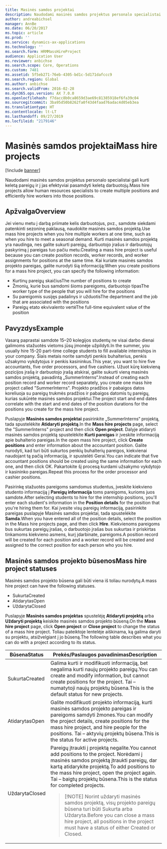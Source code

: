 ```yaml
---
title: Masinės samdos projektai
description: Naudodami masinės samdos projektus personalo specialistai gali kurti keletą pareigų ir į jas efektyviai pasamdyti keletą darbuotojų.
author: andreabichsel
manager: AnnBe
ms.date: 06/20/2017
ms.topic: article
ms.prod: ''
ms.service: dynamics-ax-applications
ms.technology: ''
ms.search.form: HRMMassHireProject
audience: Application User
ms.reviewer: anbichse
ms.search.scope: Core, Operations
ms.custom: 7481
ms.assetid: 5f5eb271-76eb-4305-bd1c-5d171dafccc9
ms.search.region: Global
ms.author: anbichse
ms.search.validFrom: 2016-02-28
ms.dyn365.ops.version: AX 7.0.0
ms.openlocfilehash: f7dacc8b0ca8659d3ae69c81385918ef6fa39c04
ms.sourcegitcommit: 3ba95d50b8262fa0f43d4faad76adac4d05eb3ea
ms.translationtype: HT
ms.contentlocale: lt-LT
ms.lasthandoff: 09/27/2019
ms.locfileid: "2179146"
---
```

# <a name="mass-hire-projects"></a><span data-ttu-id="b953d-103">Masinės samdos projektai</span><span class="sxs-lookup"><span data-stu-id="b953d-103">Mass hire projects</span></span>

[!include [banner](../includes/banner.md)]

<span data-ttu-id="b953d-104">Naudodami masinės samdos projektus personalo specialistai gali kurti keletą pareigų ir į jas efektyviai pasamdyti keletą darbuotojų.</span><span class="sxs-lookup"><span data-stu-id="b953d-104">Mass hire projects allow human resources specialists to create multiple positions and efficiently hire workers into those positions.</span></span>

## <a name="overview"></a><span data-ttu-id="b953d-105">Apžvalga</span><span class="sxs-lookup"><span data-stu-id="b953d-105">Overview</span></span>

<span data-ttu-id="b953d-106">Jei vienu metu į darbą priimate kelis darbuotojus, pvz., samdote siekdami patenkinti sezoninę paklausą, naudokite masinės samdos projektą.</span><span class="sxs-lookup"><span data-stu-id="b953d-106">Use mass hire projects when you hire multiple workers at one time, such as when you hire to meet a seasonal demand.</span></span> <span data-ttu-id="b953d-107">Kurti masinės samdos projektą yra naudinga, nes galite sukurti pareigų, darbuotojo įrašus ir darbuotojų paskyrimą į pareigas tuo pačiu metu.</span><span class="sxs-lookup"><span data-stu-id="b953d-107">Creating a mass hire project is useful because you can create position records, worker records, and worker assignments for positions at the same time.</span></span> <span data-ttu-id="b953d-108">Kai kuriate masinės samdos projekto pareigas, galite nurodyti šią informaciją:</span><span class="sxs-lookup"><span data-stu-id="b953d-108">When you create positions for a mass hire project, you can specify the following information:</span></span>

- <span data-ttu-id="b953d-109">Kurtinų pareigų skaičius</span><span class="sxs-lookup"><span data-stu-id="b953d-109">The number of positions to create</span></span>
- <span data-ttu-id="b953d-110">Žmonių, kurie bus samdomi šioms pareigoms, darbuotojo tipas</span><span class="sxs-lookup"><span data-stu-id="b953d-110">The worker type of the people that you will hire for the positions</span></span>
- <span data-ttu-id="b953d-111">Su pareigomis susijęs padalinys ir užduotis</span><span class="sxs-lookup"><span data-stu-id="b953d-111">The department and the job that are associated with the positions</span></span>
- <span data-ttu-id="b953d-112">Pareigų etato ekvivalento vertė</span><span class="sxs-lookup"><span data-stu-id="b953d-112">The full-time equivalent value of the position</span></span>

## <a name="example"></a><span data-ttu-id="b953d-113">Pavyzdys</span><span class="sxs-lookup"><span data-stu-id="b953d-113">Example</span></span>

<span data-ttu-id="b953d-114">Vasarą paprastai samdote 15–20 kolegijos studentų ne visai darbo dienai galimoms stažuotės vietoms jūsų įmonėje užpildyti.</span><span class="sxs-lookup"><span data-stu-id="b953d-114">In the summer, you usually hire 15-20 part-time college students to fill available internships in your company.</span></span> <span data-ttu-id="b953d-115">Šiais metais norite samdyti penkis buhalterius, penkis užsakymo vykdytojus ir penkis kasininkus.</span><span class="sxs-lookup"><span data-stu-id="b953d-115">This year, you want to hire five accountants, five order processors, and five cashiers.</span></span> <span data-ttu-id="b953d-116">Užuot kūrę kiekvieną pozicijos įrašą ir darbuotojo įrašą atskirai, galite sukurti vieną masinės samdos projektą, pavadintą „SummerInterns“.</span><span class="sxs-lookup"><span data-stu-id="b953d-116">Instead of creating each position record and worker record separately, you create one mass hire project called "SummerInterns".</span></span> <span data-ttu-id="b953d-117">Projekto pradžios ir pabaigos datos koreliuoja su pareigų trukmės pradžios ir pabaigos datomis tų pareigų, kurias sukūrėte masinės samdos projektui.</span><span class="sxs-lookup"><span data-stu-id="b953d-117">The project start and end dates correlate with the start and end dates of the position durations for the positions you create for the mass hire project.</span></span>

<span data-ttu-id="b953d-118">Puslapyje **Masinės samdos projektai** pasirinkite „SummerInterns“ projektą, tada spustelėkite **Atidaryti projektą**.</span><span class="sxs-lookup"><span data-stu-id="b953d-118">In the **Mass hire projects** page, select the "SummerInterns" project and then click **Open project**.</span></span> <span data-ttu-id="b953d-119">Dalyje atidaryti masinės samdos projektą spustelėkite **Kurti pareigas** ir įveskite informaciją apie buhalterio pareigas.</span><span class="sxs-lookup"><span data-stu-id="b953d-119">In the open mass hire project, click **Create positions** and enter information about the accountant position.</span></span> <span data-ttu-id="b953d-120">Galite nurodyti, kad turi būti sukurtos penkių buhalterių pareigos, kiekvienai naudojant tą pačią informaciją, ir spustelėti Gerai.</span><span class="sxs-lookup"><span data-stu-id="b953d-120">You can indicate that five accountant positions should be created using the same information for each one, and then click OK.</span></span> <span data-ttu-id="b953d-121">Pakartokite šį procesą kurdami užsakymo vykdytojo ir kasininko pareigas.</span><span class="sxs-lookup"><span data-stu-id="b953d-121">Repeat this process for the order processor and cashier positions.</span></span>

<span data-ttu-id="b953d-122">Pasirinkę stažuotės pareigoms samdomus studentus, įveskite kiekvieno studento informaciją į **Pareigų informacija** toms pareigoms, kurioms juos samdote.</span><span class="sxs-lookup"><span data-stu-id="b953d-122">After selecting students to hire for the internship positions, you'll enter each student's information in the **Position details** for the position that you're hiring them for.</span></span> <span data-ttu-id="b953d-123">Kai įvesite visų pareigų informaciją, pasirinkite pareigas puslapyje Masinės samdos projektai, tada spustelėkite **Samda**.</span><span class="sxs-lookup"><span data-stu-id="b953d-123">When you have entered all of the position details, select the position in the Mass hire projects page, and then click **Hire**.</span></span> <span data-ttu-id="b953d-124">Kiekvienoms pareigoms bus sukurtas pareigų įrašas, o darbuotojo įrašas bus sukurtas ir priskirtas tinkamoms kiekvieno asmens, kurį įdarbinate, pareigoms.</span><span class="sxs-lookup"><span data-stu-id="b953d-124">A position record will be created for each position and a worker record will be created and assigned to the correct position for each person who you hire.</span></span>

## <a name="mass-hire-project-statuses"></a><span data-ttu-id="b953d-125">Masinės samdos projekto būsenos</span><span class="sxs-lookup"><span data-stu-id="b953d-125">Mass hire project statuses</span></span>

<span data-ttu-id="b953d-126">Masinės samdos projekto būsena gali būti viena iš toliau nurodytų.</span><span class="sxs-lookup"><span data-stu-id="b953d-126">A mass hire project can have the following statuses.</span></span>

- <span data-ttu-id="b953d-127">Sukurta</span><span class="sxs-lookup"><span data-stu-id="b953d-127">Created</span></span>
- <span data-ttu-id="b953d-128">Atidarytas</span><span class="sxs-lookup"><span data-stu-id="b953d-128">Open</span></span>
- <span data-ttu-id="b953d-129">Uždaryta</span><span class="sxs-lookup"><span data-stu-id="b953d-129">Closed</span></span>

<span data-ttu-id="b953d-130">Puslapyje **Masinės samdos projektas** spustelėję **Atidaryti projektą** arba **Uždaryti projektą** keiskite masinės samdos projekto būseną.</span><span class="sxs-lookup"><span data-stu-id="b953d-130">On the **Mass hire project** page, click **Open project** or **Close project** to change the status of a mass hire project.</span></span> <span data-ttu-id="b953d-131">Toliau pateiktoje lentelėje aiškinama, ką galima daryti su projektu, atsižvelgiant į jo būseną.</span><span class="sxs-lookup"><span data-stu-id="b953d-131">The following table describes what you can do with a project according to its status.</span></span>

<table>
<thead>
<tr>
<th><span data-ttu-id="b953d-132">Būsena</span><span class="sxs-lookup"><span data-stu-id="b953d-132">Status</span></span></th>
<th><span data-ttu-id="b953d-133">Prekės/Paslaugos pavadinimas</span><span class="sxs-lookup"><span data-stu-id="b953d-133">Description</span></span></th>
</tr>
</thead>
<tbody>
<tr>
<td><span data-ttu-id="b953d-134">Sukurta</span><span class="sxs-lookup"><span data-stu-id="b953d-134">Created</span></span></td>
<td><span data-ttu-id="b953d-135">Galima kurti ir modifikuoti informaciją, bet negalima kurti naujų projekto pareigų.</span><span class="sxs-lookup"><span data-stu-id="b953d-135">You can create and modify information, but cannot create positions for the project.</span></span> <span data-ttu-id="b953d-136">Tai – numatytoji naujų projektų būsena.</span><span class="sxs-lookup"><span data-stu-id="b953d-136">This is the default status for new projects.</span></span></td>
</tr>
<tr>
<td><span data-ttu-id="b953d-137">Atidarytas</span><span class="sxs-lookup"><span data-stu-id="b953d-137">Open</span></span></td>
<td><span data-ttu-id="b953d-138">Galite modifikuoti projekto informaciją, kurti masinės samdos projekto pareigas ir pareigoms samdyti žmones.</span><span class="sxs-lookup"><span data-stu-id="b953d-138">You can modify the project details, create positions for the mass hire project, and hire people for the positions.</span></span> <span data-ttu-id="b953d-139">Tai – aktyvių projektų būsena.</span><span class="sxs-lookup"><span data-stu-id="b953d-139">This is the status for active projects.</span></span></td>
</tr>
<tr>
<td><span data-ttu-id="b953d-140">Uždaryta</span><span class="sxs-lookup"><span data-stu-id="b953d-140">Closed</span></span></td>
<td><span data-ttu-id="b953d-141">Pareigų įtraukti į projektą negalite.</span><span class="sxs-lookup"><span data-stu-id="b953d-141">You cannot add positions to the project.</span></span> <span data-ttu-id="b953d-142">Norėdami į masinės samdos projektą įtraukti pareigų, dar kartą atidarykite projektą.</span><span class="sxs-lookup"><span data-stu-id="b953d-142">To add positions to the mass hire project, open the project again.</span></span> <span data-ttu-id="b953d-143">Tai – baigtų projektų būsena.</span><span class="sxs-lookup"><span data-stu-id="b953d-143">This is the status for completed projects.</span></span>
<blockquote>[!NOTE] <span data-ttu-id="b953d-144">Norint uždaryti masinės samdos projektą, visų projekto pareigų būsena turi būti Sukurta arba Uždaryta.</span><span class="sxs-lookup"><span data-stu-id="b953d-144">Before you can close a mass hire project, all positions in the project must have a status of either Created or Closed.</span></span></blockquote>
</td>
</tr>
</tbody>
</table>
